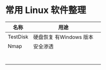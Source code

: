 # 常用 Linux 软件整理

| 名称     | 用途                    |      |
| -------- | ----------------------- | ---- |
| TestDisk | 硬盘恢复 有Windows 版本 |      |
| Nmap     | 安全渗透                |      |
|          |                         |      |
|          |                         |      |
|          |                         |      |
|          |                         |      |
|          |                         |      |
|          |                         |      |
|          |                         |      |